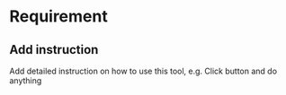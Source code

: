 # Requirement

## Add instruction
Add detailed instruction on how to use this tool, e.g. Click button and do anything 
 
 


 
